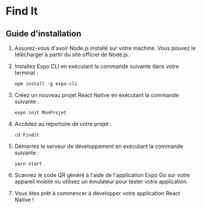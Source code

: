 # Find It

## Guide d'installation

1. Assurez-vous d'avoir Node.js installé sur votre machine. Vous pouvez le télécharger à partir du site officiel de Node.js.

2. Installez Expo CLI en exécutant la commande suivante dans votre terminal :
    ```
    npm install -g expo-cli
    ```

3. Créez un nouveau projet React Native en exécutant la commande suivante :
    ```
    expo init MonProjet
    ```

4. Accédez au répertoire de votre projet :
    ```
    cd Findit
    ```

5. Démarrez le serveur de développement en exécutant la commande suivante :
    ```
    yarn start
    ```

6. Scannez le code QR généré à l'aide de l'application Expo Go sur votre appareil mobile ou utilisez un émulateur pour tester votre application.

7. Vous êtes prêt à commencer à développer votre application React Native !


